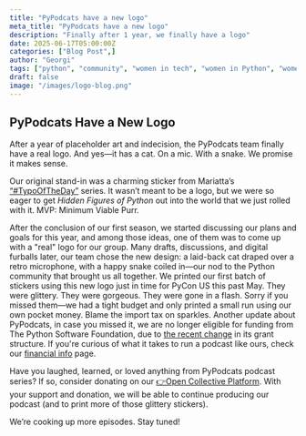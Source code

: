 ```yaml
---
title: "PyPodcats have a new logo"
meta_title: "PyPodcats have a new logo"
description: "Finally after 1 year, we finally have a logo"
date: 2025-06-17T05:00:00Z
categories: ["Blog Post",]
author: "Georgi"
tags: ["python", "community", "women in tech", "women in Python", "women in open source","python underrespresnted groups"]
draft: false
image: "/images/logo-blog.png"
---
```


## PyPodcats Have a New Logo
After a year of placeholder art and indecision, the PyPodcats team finally have a real logo. And yes—it has a cat. On a mic. With a snake. We promise it makes sense.

Our original stand-in was a charming sticker from Mariatta’s [“#TypoOfTheDay”](https://mariatta.ca/posts/typo_of_the_day/) series. It wasn’t meant to be a logo, but we were so eager to get *Hidden Figures of Python* out into the world that we just rolled with it. MVP: Minimum Viable Purr.

After the conclusion of our first season, we started discussing our plans and goals for this year, and among those ideas, one of them was to come up with a "real" logo for our group. Many drafts, discussions, and digital furballs later, our team chose the new design: a laid-back cat draped over a retro microphone, with a happy snake coiled in—our nod to the Python community that brought us all together.
We printed our first batch of stickers using this new logo just in time for PyCon US this past May. They were glittery. They were gorgeous. They were gone in a flash. Sorry if you missed them—we had a tight budget and only printed a small run using our own pocket money. Blame the import tax on sparkles.
Another update about PyPodcats, in case you missed it, we are no longer eligible for funding from The Python Software Foundation, due to [the recent change](https://pyfound.blogspot.com/2024/12/12psf-grants-program-charter-updates-part-3.html) in its grant structure. If you're curious of what it takes to run a podcast like ours, check our [financial info](/about/financials/) page.

Have you laughed, learned, or loved anything from PyPodcats podcast series? If so, consider donating on our [👉Open Collective Platform](https://opencollective.com/pypodcats). With your support and donation, we will be able to continue producing our podcast (and to print more of those glittery stickers).
 
We’re cooking up more episodes. Stay tuned!


